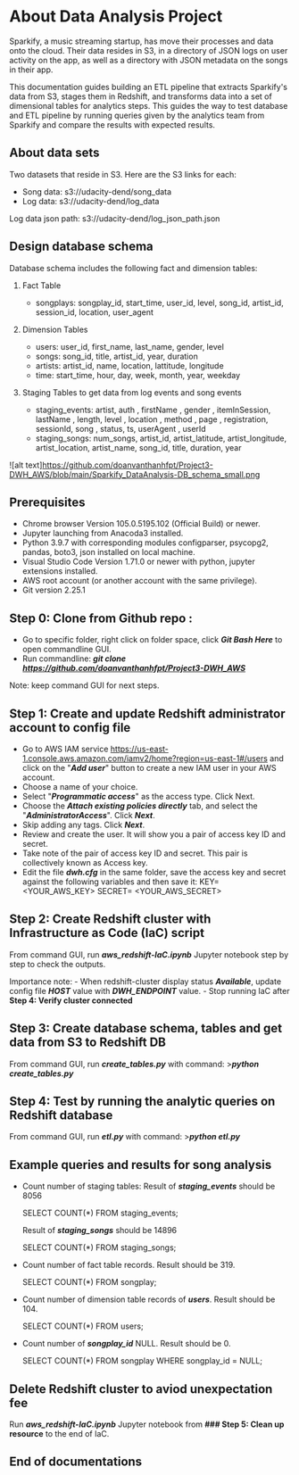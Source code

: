 # About Data Analysis Project
Sparkify, a music streaming startup, has move their processes and data onto the cloud. Their data resides in S3, in a directory of JSON logs on user activity on the app, as well as a directory with JSON metadata on the songs in their app.

This documentation guides building an ETL pipeline that extracts Sparkify's data from S3, stages them in Redshift, and transforms data into a set of dimensional tables for analytics steps. This guides the way to test database and ETL pipeline by running queries given by the analytics team from Sparkify and compare the results with expected results.

## About data sets
Two datasets that reside in S3. Here are the S3 links for each:
- Song data: s3://udacity-dend/song_data
- Log data: s3://udacity-dend/log_data

Log data json path: s3://udacity-dend/log_json_path.json

## Design database schema
Database schema includes the following fact and dimension tables:

1. Fact Table
    - songplays: songplay_id, start_time, user_id, level, song_id, artist_id, session_id, location, user_agent

2. Dimension Tables
    - users: user_id, first_name, last_name, gender, level
    - songs: song_id, title, artist_id, year, duration
    - artists: artist_id, name, location, lattitude, longitude
    - time: start_time, hour, day, week, month, year, weekday

3. Staging Tables to get data from log events and song events
    - staging_events: artist, auth , firstName , gender , itemInSession, lastName , length, level , location , method , page , registration, sessionId, song , status, ts, userAgent , userId
    - staging_songs: num_songs, artist_id, artist_latitude, artist_longitude, artist_location, artist_name, song_id, title, duration, year

![alt text]https://github.com/doanvanthanhfpt/Project3-DWH_AWS/blob/main/Sparkify_DataAnalysis-DB_schema_small.png

## Prerequisites
- Chrome browser Version 105.0.5195.102 (Official Build) or newer.
- Jupyter launching from Anacoda3 installed.
- Python 3.9.7 with corresponding modules configparser, psycopg2, pandas, boto3, json installed on local machine.
- Visual Studio Code Version 1.71.0 or newer with python, jupyter extensions installed.
- AWS root account (or another account with the same privilege).
- Git version 2.25.1

## Step 0: Clone from Github repo :
- Go to specific folder, right click on folder space, click ***Git Bash Here*** to open commandline GUI.
- Run commandline: ***git clone https://github.com/doanvanthanhfpt/Project3-DWH_AWS***

Note: keep command GUI for next steps.

## Step 1: Create and update Redshift administrator account to config file
- Go to AWS IAM service https://us-east-1.console.aws.amazon.com/iamv2/home?region=us-east-1#/users and click on the "***Add user***" button to create a new IAM user in your AWS account.
- Choose a name of your choice.
- Select "***Programmatic access***" as the access type. Click Next.
- Choose the ***Attach existing policies directly*** tab, and select the "***AdministratorAccess***". Click ***Next***.
- Skip adding any tags. Click ***Next***.
- Review and create the user. It will show you a pair of access key ID and secret.
- Take note of the pair of access key ID and secret. This pair is collectively known as Access key.
- Edit the file ***dwh.cfg*** in the same folder, save the access key and secret against the following variables and then save it:
                KEY= <YOUR_AWS_KEY>
                SECRET= <YOUR_AWS_SECRET>

## Step 2: Create Redshift cluster with Infrastructure as Code (IaC) script
From command GUI, run ***aws_redshift-IaC.ipynb*** Jupyter notebook step by step to check the outputs.

Importance note: 
    - When redshift-cluster display status ***Available***, update config file ***HOST*** value with ***DWH_ENDPOINT*** value.
    - Stop running IaC after **Step 4: Verify cluster connected**

## Step 3: Create database schema, tables and get data from S3 to Redshift DB
From command GUI, run ***create_tables.py*** with command:
    >***python create_tables.py***
 
## Step 4: Test by  running the analytic queries on Redshift database
From command GUI, run ***etl.py*** with command:
    >***python etl.py***

## Example queries and results for song analysis
- Count number of staging tables: 
    Result of ***staging_events*** should be 8056
    
    SELECT COUNT(*) FROM staging_events;

    Result of ***staging_songs*** should be 14896

    SELECT COUNT(*) FROM staging_songs;

- Count number of fact table records. Result should be 319.

    SELECT COUNT(*) FROM songplay;

- Count number of dimension table records of ***users***. Result should be 104.

    SELECT COUNT(*) FROM users;

- Count number of ***songplay_id*** NULL. Result should be 0.

    SELECT COUNT(*) FROM songplay
    WHERE songplay_id = NULL;

## Delete Redshift cluster to aviod unexpectation fee
Run ***aws_redshift-IaC.ipynb*** Jupyter notebook from **### Step 5: Clean up resource** to the end of IaC.

## End of documentations